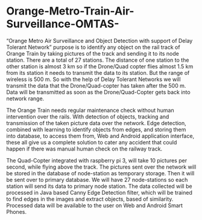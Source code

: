 # Orange-Metro-Train-Air-Surveillance-OMTAS-
“Orange Metro Air Surveillance and Object Detection with support of Delay Tolerant Network” purpose is to identify any object on the rail track of Orange Train by taking pictures of the track and sending it to its node station. There are a total of 27 stations. The distance of one station to the other station is almost 3 km so if the Drone/Quad copter flies almost 1.5 km from its station it needs to transmit the data to its station. But the range of wireless is 500 m. So with the help of Delay Tolerant Networks we will transmit the data that the Drone/Quad-copter has taken after the 500 m. Data will be transmitted as soon as the Drone/Quad-Copter gets back into network range.  

The Orange Train needs regular maintenance check without human intervention over the rails. With detection of objects, tracking and transmission of the taken picture data over the network. Edge detection, combined with learning to identify objects from edges, and storing them into database, to access them from, Web and Android application interface, these all give us a complete solution to cater any accident that could happen if there was manual human check on the railway track. 

The Quad-Copter integrated with raspberry pi 3, will take 10 pictures per second, while flying above the track. The pictures sent over the network will be stored in the database of node-station as temporary storage. Then it will be sent over to primary database. We will have 27 node-stations so each station will send its data to primary node station. The data collected will be processed in Java based Canny Edge Detection filter, which will be trained to find edges in the images and extract objects, based of similarity.  Processed data will be available to the user on Web and Android Smart Phones.
